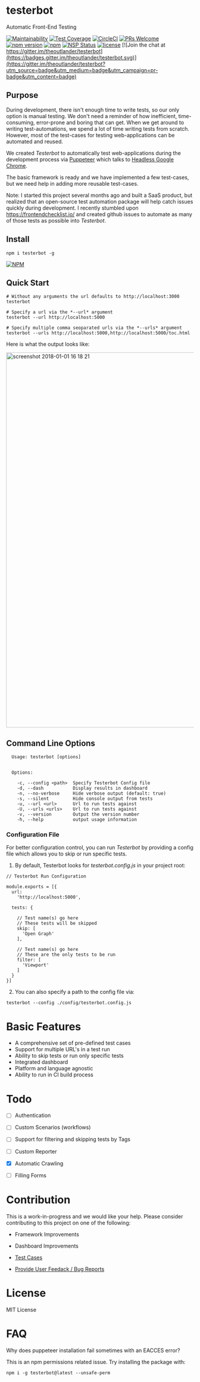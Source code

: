# testerbot

Automatic Front-End Testing

[![Maintainability](https://api.codeclimate.com/v1/badges/ca6cd785255660569248/maintainability)](https://codeclimate.com/github/theoutlander/testerbot/maintainability)
[![Test Coverage](https://api.codeclimate.com/v1/badges/ca6cd785255660569248/test_coverage)](https://codeclimate.com/github/theoutlander/testerbot/test_coverage)
[![CircleCI](https://img.shields.io/circleci/project/github/theoutlander/testerbot.svg)](https://circleci.com/gh/theoutlander/testerbot)
[![PRs Welcome](https://img.shields.io/badge/PRs-welcome-brightgreen.svg?style=flat-square)](http://makeapullrequest.com)
[![npm version](https://badge.fury.io/js/testerbot.svg)](https://badge.fury.io/js/testerbot)
[![npm](https://img.shields.io/npm/dt/testerbot.svg)](https://www.npmjs.com/package/testerbot)
[![NSP Status](https://nodesecurity.io/orgs/theoutlander/projects/7e583a80-3e24-4a83-b280-9c81550f9048/badge)](https://nodesecurity.io/orgs/theoutlander/projects/7e583a80-3e24-4a83-b280-9c81550f9048)
[![license](https://img.shields.io/github/license/theoutlander/testerbot.svg)](https://github.com/theoutlander/testerbot/blob/master/LICENSE)
[![Join the chat at https://gitter.im/theoutlander/testerbot](https://badges.gitter.im/theoutlander/testerbot.svg)](https://gitter.im/theoutlander/testerbot?utm_source=badge&utm_medium=badge&utm_campaign=pr-badge&utm_content=badge)


## Purpose

During development, there isn't enough time to write tests, so our only option is manual testing. We don't need a reminder of how inefficient, time-consuming, error-prone and boring that can get. When we get around to writing test-automations, we spend a lot of time writing tests from scratch. However, most of the test-cases for testing web-applications can be automated and reused.

We created *Testerbot* to automatically test web-applications during the development process via [Puppeteer](https://github.com/GoogleChrome/puppeteer/) which talks to [Headless Google Chrome](https://developers.google.com/web/updates/2017/04/headless-chrome).

The basic framework is ready and we have implemented a few test-cases, but we need help in adding more reusable test-cases.

Note: I started this project several months ago and built a SaaS product, but realized that an open-source test automation package will help catch issues quickly during development. I recently stumbled upon https://frontendchecklist.io/ and created github issues to automate as many of those tests as possible into *Testerbot*.

## Install

```
npm i testerbot -g
```


[![NPM](https://nodei.co/npm/testerbot.png)](https://npmjs.org/package/testerbot)

## Quick Start

```
# Without any arguments the url defaults to http://localhost:3000
testerbot 
```

```
# Specify a url via the *--url* argument
testerbot --url http://localhost:5000
```

```
# Specify multiple comma seoparated urls via the *--urls* argument
testerbot --urls http://localhost:5000,http://localhost:5000/toc.html
```

Here is what the output looks like:

<img width="1005" alt="screenshot 2018-01-01 16 18 21" src="https://user-images.githubusercontent.com/749084/34472122-6e273c1e-ef0f-11e7-9d83-c2361199ad4a.png">



## Command Line Options

```
  Usage: testerbot [options]


  Options:

    -c, --config <path>  Specify Testerbot Config file
    -d, --dash           Display results in dashboard
    -n, --no-verbose     Hide verbose output (default: true)
    -s, --silent         Hide console output from tests
    -u, --url <url>      Url to run tests against
    -U, --urls <urls>    Url to run tests against
    -v, --version        Output the version number
    -h, --help           output usage information
```


### Configuration File

For better configuration control, you can run *Testerbot* by providing a config file which allows you to skip or run specific tests.

1. By default, Testerbot looks for *testerbot.config.js* in your project root:

```
// Testerbot Run Configuration

module.exports = [{
  url:
    'http://localhost:5000',

  tests: {
  
    // Test name(s) go here
    // These tests will be skipped
    skip: [
      'Open Graph'
    ],

    // Test name(s) go here
    // These are the only tests to be run
    filter: [
      'Viewport' 
    ]
  }
}]
```

2. You can also specify a path to the config file via:

```
testerbot --config ./config/testerbot.config.js
```


# Basic Features

- A comprehensive set of pre-defined test cases
- Support for multiple URL's in a test run
- Ability to skip tests or run only specific tests
- Integrated dashboard
- Platform and language agnostic
- Ability to run in CI build process


# Todo

- [ ] Authentication

- [ ] Custom Scenarios (workflows)

- [ ] Support for filtering and skipping tests by Tags

- [ ] Custom Reporter

- [X] Automatic Crawling

- [ ] Filling Forms


# Contribution

This is a work-in-progress and we would like your help. Please consider contributing to this project on one of the following:

- Framework Improvements

- Dashboard Improvements

- [Test Cases](https://github.com/theoutlander/testerbot/issues?q=is%3Aissue+is%3Aopen+label%3A%22Test+Case%22)

- [Provide User Feedack / Bug Reports](https://github.com/theoutlander/testerbot/issues/new)


# License

MIT License

# FAQ

Why does puppeteer installation fail sometimes with an EACCES error?

This is an npm permissions related issue. 
Try installing the package with:
 ```
 npm i -g testerbot@latest --unsafe-perm
 ```

